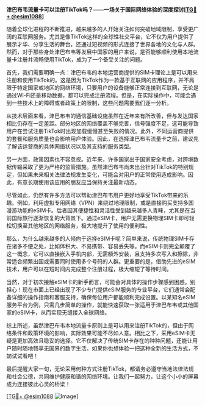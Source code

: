 **津巴布韦流量卡可以注册TikTok吗？——一场关于国际网络体验的深度探讨[[TG💪+ @esim1088](https://t.me/s/esim1088)]**

随着全球化进程的不断推进，越来越多的人开始关注如何突破地域限制，享受更广阔的互联网服务。尤其是像TikTok这样的全球性社交平台，它不仅为用户提供了展示才华、分享生活的舞台，还通过短视频的形式连接了世界各地的文化与人群。然而，对于那些身处津巴布韦等发展中国家的用户来说，是否能够顺利使用本地流量卡注册并流畅使用TikTok，成为了一个备受关注的问题。

首先，我们需要明确一点：津巴布韦的本地运营商提供的SIM卡理论上是可以用来注册和使用TikTok的。这是因为TikTok作为一款基于互联网的应用程序，并不局限于特定国家或地区的网络环境，只要用户的设备能够正常连接到互联网，无论是通过Wi-Fi还是移动数据，都可以完成注册流程。但是，在实际操作中，可能会遇到一些技术上的障碍或者政策上的限制，这些问题需要我们逐一分析。

从技术层面来看，津巴布韦的通信基础设施虽然在近年来有所改善，但与发达国家相比仍存在一定差距。部分地区的网络覆盖不够完善，信号强度不足，这可能导致用户在尝试注册TikTok时出现加载缓慢甚至失败的情况。此外，不同运营商提供的套餐和服务质量也会影响用户体验。因此，在选择津巴布韦流量卡之前，建议先了解该运营商的具体网络状况以及其支持的服务类型。

另一方面，政策因素也不容忽视。近年来，许多国家出于国家安全考虑，对跨境数据传输采取了更为严格的监管措施。虽然津巴布韦尚未出台针对TikTok的特别规定，但如果未来相关法律法规发生变化，可能会对用户的正常使用造成影响。因此，有意长期使用该应用的朋友应当保持关注最新动态。

尽管如此，仍然有许多方法可以帮助津巴布韦用户更好地享受TikTok带来的乐趣。例如，利用虚拟专用网络（VPN）来绕过地理限制，或是直接购买支持多国漫游功能的eSIM卡。后者因其便捷性和灵活性受到越来越多人青睐，尤其是在当前国际旅行逐渐恢复的大背景下。通过eSIM卡，用户无需更换物理SIM卡即可轻松切换至其他地区的网络服务，极大地提升了使用的便利性。

那么，为什么越来越多的人倾向于选择eSIM卡呢？简单来说，传统物理SIM卡存在诸多不便之处，比如体积大、不易携带、容易丢失等。而eSIM卡则完全颠覆了这一概念，它可以直接嵌入手机内部，无需额外安装，且支持多次写入和擦除，非常适合频繁出国或需要同时使用多个号码的人群。更重要的是，借助先进的eSIM技术，用户可以在短时间内完成整个注册过程，极大缩短了等待时间。

当然，对于初次接触eSIM卡的新手而言，可能会对具体的操作步骤感到困惑。别担心！现在市面上已经出现了不少专门提供eSIM服务的专业平台，它们通常会配备详细的操作指南和客服支持，确保每位用户都能顺利完成设置。以某知名eSIM服务平台为例，只需几步简单的操作，就能快速获取一张适用于津巴布韦或其他国家的eSIM卡，从而实现无缝接入全球网络。

综上所述，虽然津巴布韦本地流量卡原则上是可以用来注册TikTok的，但由于网络条件和政策环境的影响，实际效果可能不尽如人意。相比之下，采用eSIM卡无疑是更加高效且稳妥的选择。它不仅解决了传统SIM卡存在的种种问题，还能让用户随时随地畅享无国界的数字生活。如果你也想体验一把这种全新的生活方式，不妨试试看吧！

最后提醒大家一句，无论采用何种方式注册TikTok，都请务必遵守当地法律法规和社会公德，共同维护健康和谐的网络环境。让我们一起努力，让这个小小的屏幕成为连接彼此心灵的桥梁！

[[TG💪+ @esim1088](https://t.me/s/esim1088) ![Image](https://i.postimg.cc/4NQfJmqS/Snipaste-2025-05-13-00-14-12.png)]